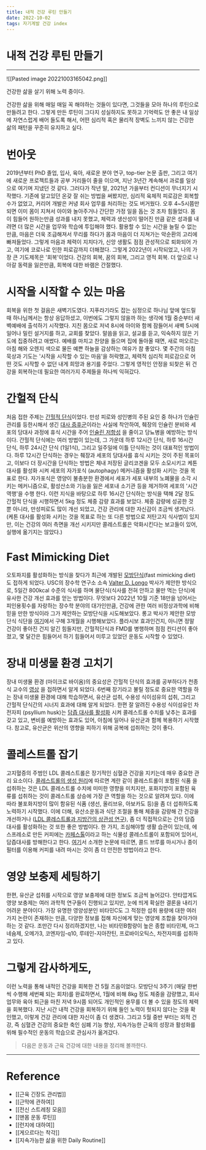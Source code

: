 ```yaml
---
title: 내적 건강 루틴 만들기 
date: 2022-10-02
tags: 자기계발 건강 index
---
```


# 내적 건강 루틴 만들기

---

![[Pasted image 20221003165042.png]]

건강한 삶을 살기 위해 노력 중이다. 

건강한 삶을 위해 매일 매일 꼭 해야하는 것들이 있다면, 그것들을 모아 하나의 루틴으로 만들려고 한다. 그렇게 만든 루틴이 그다지 성실하지도 못하고 기억력도 안 좋은 내 일상에 자연스럽게 배어 들도록 해서, 어떤 심리적 혹은 물리적 장벽도 느끼지 않는 건강한 삶의 패턴을 꾸준히 유지하고 싶다.


# 번아웃

2019년부터 PhD 졸업, 입사, 육아, 새로운 분야 연구, top-tier 논문 출판, 그리고 여기에 새로운 프로젝트들과 공부 거리들이 줄을 이으며, 지난 3년간 계속해서 과로를 일상으로 여기며 지냈던 것 같다. 그러다가 작년 말, 2021년 가을부터 컨디션이 무너지기 시작했다. 기존에 알고있던 온갖 잘 쉬는 방법을 써봤지만, 심리적 육체적 피로감은 회복할 수가 없었고, 커리어 개발은 커녕 회사 업무를 처리하는 것도 버거웠다. 오후 4~5시쯤만 되면 이미 몸이 지쳐서 아이와 놀아주거나 간단한 가정 일을 돕는 것 조차 힘들었다. 몸이 힘들어 원하는만큼 성과를 내지 못했고, 체력과 생산성이 떨어진 만큼 같은 성과를 내려면 더 많은 시간을 업무와 학습에 투입해야 했다. 활용할 수 있는 시간을 늘릴 수 없는만큼, 마음은 더욱 조급해져서 무리를 하다가 몸과 마음이 더 지쳐가는 악순환의 고리에 빠져들었다. 그렇게 마음과 체력이 지치다가, 신앙 생활도 점점 관성적으로 퇴화되어 가고, 여기에 코로나로 인한 피로감까지 더해졌다. 그렇게 2022년이 시작되었고, 나의 가장 큰 기도제목은 '회복'이었다. 건강의 회복, 꿈의 회복, 그리고 영적 회복. 더 앞으로 나아갈 동력을 잃은만큼, 회복에 대한 바램은 간절했다. 

# 시작을 시작할 수 있는 마음

회복을 위한 첫 걸음은 새벽기도였다. 지푸라기라도 잡는 심정으로 하나님 앞에 엎드릴 때 하나님께서는 항상 응답하셨고, 이번에도 그렇지 않을까 하는 생각에 1월 중순부터 새벽예배에 출석하기 시작했다. 지친 몸으로 저녁 8시에 아이와 함께 잠들어서 새벽 5시에 일어나 밀린 설거지를 하고, 교회를 찾았다. 말씀을 읽고, 설교를 듣고, 익숙하지 않은 기도에 집중하려고 애썼다. 예배를 마치고 찬양을 들으며 집에 돌아올 때면, 새로 떠오르는 아침 해와 오렌지 색으로 물든 예쁜 하늘을 감상하는 여유가 참 좋았다. 몇 주간의 아침 묵상과 기도는 '시작을 시작할 수 있는 마음'을 허락했고, 체력적 심리적 피로감으로 어떤 것도 시작할 수 없던 내게 희망과 용기를 주었다. 그렇게 영적인 안정을 되찾은 뒤 건강을 회복하는데 필요한 여러가지 주제들을 하나씩 익혀갔다.

# 간헐적 단식

처음 접한 주제는 [간헐적 단식](https://www.hopkinsmedicine.org/health/wellness-and-prevention/intermittent-fasting-what-is-it-and-how-does-it-work)이었다. 만성 피로와 성인병의 주된 요인 중 하나가 인슐린 관리를 등한시해서 생긴 [대사 증후군](https://ko.wikipedia.org/wiki/%EB%8C%80%EC%82%AC_%EC%A6%9D%ED%9B%84%EA%B5%B0)이라는 사실에 착안하여, 췌장의 인슐린 분비와 세포의 당대사 과정에 휴식 시간을 주어 [인슐린 저항성](https://ko.wikipedia.org/wiki/%EC%9D%B8%EC%8A%90%EB%A6%B0_%EC%A0%80%ED%95%AD%EC%84%B1) 을 줄이고 당뇨병을 예방하는 방식이다. 간헐적 단식에는 여러 방법이 있는데, 그 가운데 하루 12시간 단식, 하루 16시간 단식, 하루 24시간 단식 (1일1식), 그리고 일주일에 이틀 단식하는 것이 대표적인 방법이다. 하루 12시간 단식하는 경우는 췌장과 세포의 당대사를 휴식 시키는 것이 주된 목표이고, 이보다 더 장시간을 단식하는 방법은 체내 저장된 글리코겐을 모두 소모시키고 케톤 대사를 활성화 시켜 세포의 자가포식 (autophagy) 메커니즘을 활성화 시키는 것을 목표로 한다. 자가포식은 영양이 불충분한 환경에서 세포가 세포 내부의 노폐물을 소각 시키는 메커니즘으로, 활성산소와 기능을 잃은 세포내 소기관 등을 제거하여 세포의 '시간역행'을 수행 한다. 이런 지식을 바탕으로 하루 16시간 단식하는 방식을 택해 2달 정도 간헐적 단식을 시행하면서 5kg 정도 체중 감량 효과를 보았다. 체중 감량에 성공한 것 뿐 아니라, 만성피로도 많이 개선 되었고, 건강 관리에 대한 자신감이 조금씩 생겨났다. (케톤 대사를 활성화 시키는 것을 목표로 하는 또 다른 방법으로 저탄고지 식사법이 있지만, 이는 건강의 여러 측면을 개선 시키지만 콜레스트롤은 악화시킨다는 보고들이 있어, 실행에 옮기지는 않았다.) 

# Fast Mimicking Diet

오토파지를 활성화하는 방식을 찾다가 최근에 개발된 [모방단식](https://youtu.be/EQolXMcEQzg)(fast mimicking diet)도 접하게 되었다. USC의 장수학 연구소 소속 [Valter D. Longo](https://scholar.google.com/citations?user=5qAeNNEAAAAJ&hl=en) 박사가 제안한 방식으로, 5일간 800kcal 수준의 식사를 하며 물단식(식사를 전혀 안하고 물만 먹는 단식)에 유사한 건강 개선 효과를 얻는 방법이다. 무엇보다 2022년 10월 기준 18만을 넘어서는 피인용횟수를 자랑하는 장수학 분야의 대가인만큼, 건강에 관한 여러 비정상과학에 비해 믿을 만한 방식이라 그가 제안하는 모방단식을 시도해보았다. 롱고 박사가 제안한 모방단식 식단을 [여기](https://prolonfmd.com/pages/fasting-mimicking-diet)에서 구해 3개월을 시행해보았다. 플라시보 효과인건지, 아니면 정말 건강이 좋아진 건지 알긴 힘들지만, 간헐적단식과  FMD를 병행하며 점점 컨디션이 좋아졌고, 몇 달간은 힘들어서 하기 힘들어서 미루고 있었던 운동도 시작할 수 있었다. 

# 장내 미생물 환경 고치기

장내 미생물 환경 (마이크로 바이옴)의 중요성은 간헐적 단식의 효과를 공부하다가 천종식 교수의 [영상](https://youtu.be/Bi67kDN9Jz0) 을 접하면서 알게 되었다. 6번째 장기라고 불릴 정도로 중요한 역할을 하는 장내 미생물 환경에 대해 학습하면서, 유산균 섭취, 수용성 식이섬유의 섭취, 그리고 간헐적 단식간의 시너지 효과에 대해 알게 되었다. 한편 잘 알려진 수용성 식이섬유인 차전자피 (psyllium husk)는 [담즙 대사를 활성화](https://youtu.be/EPAm-mzAOIA) 시켜 콜레스트롤 수치를 낮추는 효과를 갖고 있고, 변비를 예방하는 효과도 있어, 아침에 일어나 유산균과 함께 복용하기 시작했다. 참고로, 유산균은 위산의 영향을 피하기 위해 공복에 섭취하는 것이 좋다.

# 콜레스트롤 잡기

고지혈증의 주범인 LDL 콜레스트롤은 장기적인 심혈관 건강을 지키는데 매우 중요한 관리 요소이다. [콜레스트롤의 생성 원리](https://youtu.be/_9Jb-9LbSI8)에 따르면 계란 같이 콜레스트롤이 포함된 식품 을 섭취하는 것은 LDL 콜레스트롤 수치에 미미한 영향을 미치지만, 포화지방이 포함된 육류를 섭취하는 것이 콜레스트롤 상승에 가장 큰 역할을 하는 것으로 알려져 있다. 이에 따라 불포화지방이 많이 함유된 식품 (생선, 올리브유, 아보카도 등)을 좀 더 섭취하도록 노력하기 시작했다. 이에 더해, 유산소운동과 식단 조절을 통해 체중을 감량해 간 건강을 개선하거나 ([LDL 콜레스트롤과 지방간의 상관성 연구](https://www.mdpi.com/1660-4601/18/7/3442)), 좀 더 직접적으로는 간의 담즙 대사를 활성화하는 것 또한 좋은 방법이다. 한 가지, 조심해야할 생활 습관이 있는데, 에스프레소로 만든 커피에는 [카페스톨](https://en.wikipedia.org/wiki/Cafestol)이라고 하는 식물성 콜레스트롤이 포함되어 있어서, 담즙대사를 방해한다고 한다. [여기](https://youtu.be/olH4DEiRojA)서 소개한 논문에 따르면, 콜드 브루를 마시거나 종이필터를 이용해 커피를 내려 마시는 것이 좀 더 안전한 방법이라고 한다. 

# 영양 보충제 세팅하기

한편, 유산균 섭취를 시작으로 영양 보충제에 대한 정보도 조금씩 늘어갔다. 안타깝게도 영양 보충제는 여러 과학적 연구들이 진행되고 있지만, 눈에 띄게 확실한 결론을 내리기 어려운 분야이다. 가장 유명한 영양성분인 비타민C도 그 적정한 섭취 용량에 대한 여러가지 논란이 존재하는 만큼, 다양한 정보를 접해 자신에게 맞는 영양제 조합을 찾아가야 하는 것 같다. 조만간 다시 정리하겠지만, 나는 비타민B함량이 높은 종합 비타민제, 마그네슘제, 오메가3, 코엔자임-q10, 루테인-지아잔틴, 프로바이오틱스, 차전자피를 섭취하고 있다. 

# 그렇게 감사하게도, 

이런 노력을 통해 내적인 건강을 회복한 건 5월 즈음이었다. 모방단식 3주기 (매달 한번씩 수행해 세번째 되는 회차)를 완료하면서, 1월에 비해 8kg 정도 체중을 감량했고, 회사 업무와 육아 퇴근을 마친 저녁 9시쯤 되어도 개인적인 용무를 더 볼 수 있을 정도의 체력을 회복했다. 지난 시간 내적 건강을 회복하기 위해 들인 노력이 헛되지 않다는 것을 확인했고, 이렇게 건강 관리에 대한 자신이 좀 더 생겼다. 그리고 5월 중반 부터는 외적 건강, 즉 심혈관 건강의 중요한 축인 심폐 기능 향상, 지속가능한 근육의 성장과 활성화를 위해 필수적인 운동의 학습으로 관심사가 옮겨갔다.

> 다음은 운동과 근육 건강에 대한 내용을 정리해 볼까한다.

---

# Reference

- [[근육 긴장도 관리법]]
- [[근막에 관하여]]
- [[전신 스트레칭 모음]]
- [[맨몸 운동 루틴]]
- [[런지에 대하여]]
- [[게으르다는 착각]]
- [[지속가능한 삶을 위한 Daily Routine]]
